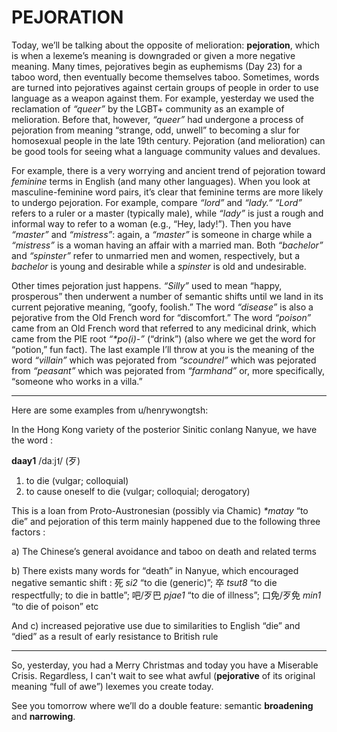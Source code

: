 # PEJORATION

Today, we’ll be talking about the opposite of melioration: **pejoration**, which is when a lexeme’s meaning is downgraded or given a more negative meaning. Many times, pejoratives begin as euphemisms (Day 23) for a taboo word, then eventually become themselves taboo. Sometimes, words are turned into pejoratives against certain groups of people in order to use language as a weapon against them. For example, yesterday we used the reclamation of _“queer”_ by the LGBT+ community as an example of melioration. Before that, however, _“queer”_ had undergone a process of pejoration from meaning “strange, odd, unwell” to becoming a slur for homosexual people in the late 19th century. Pejoration (and melioration) can be good tools for seeing what a language community values and devalues.

For example, there is a very worrying and ancient trend of pejoration toward _feminine_ terms in English (and many other languages). When you look at masculine-feminine word pairs, it’s clear that feminine terms are more likely to undergo pejoration. For example, compare _“lord”_ and _“lady.”_ _“Lord”_ refers to a ruler or a master (typically male), while _“lady”_ is just a rough and informal way to refer to a woman (e.g., “Hey, lady!”). Then you have _“master”_ and _“mistress”_: again, a _“master”_ is someone in charge while a _“mistress”_ is a woman having an affair with a married man. Both _“bachelor”_ and _“spinster”_ refer to unmarried men and women, respectively, but a _bachelor_ is young and desirable while a _spinster_ is old and undesirable.

Other times pejoration just happens. _“Silly”_ used to mean “happy, prosperous” then underwent a number of semantic shifts until we land in its current pejorative meaning, “goofy, foolish.” The word _“disease”_ is also a pejorative from the Old French word for “discomfort.” The word _“poison”_ came from an Old French word that referred to any medicinal drink, which came from the PIE root _“*po(i)-”_ (“drink”) (also where we get the word for “potion,” fun fact). The last example I’ll throw at you is the meaning of the word _“villain”_ which was pejorated from _“scoundrel”_ which was pejorated from _“peasant”_ which was pejorated from _“farmhand”_ or, more specifically, “someone who works in a villa.”

-----

Here are some examples from u/henrywongtsh:

In the Hong Kong variety of the posterior Sinitic conlang Nanyue, we have the word :

**daay1** /daːj˦/ (歹)

1. to die (vulgar; colloquial)
2. to cause oneself to die (vulgar; colloquial; derogatory)

This is a loan from Proto-Austronesian (possibly via Chamic) _*matay_ “to die” and pejoration of this term mainly happened due to the following three factors :

a) The Chinese’s general avoidance and taboo on death and related terms

b) There exists many words for “death” in Nanyue, which encouraged negative semantic shift : 死 _si2_ “to die (generic)”; 卒 _tsut8_ “to die respectfully; to die in battle”; 吧/歹巴 _pjae1_ “to die of illness”; 口免/歹免 _min1_ “to die of poison” etc

And c) increased pejorative use due to similarities to English “die” and “died” as a result of early resistance to British rule

-----

So, yesterday, you had a Merry Christmas and today you have a Miserable Crisis. Regardless, I can't wait to see what awful (**pejorative** of its original meaning “full of awe”) lexemes you create today.

See you tomorrow where we’ll do a double feature: semantic **broadening** and **narrowing**.
